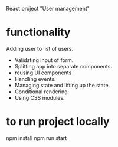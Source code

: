 React project "User management"

# functionality
Adding user to list of users.

- Validating input of form.
- Splitting app into separate components.
- reusing UI components
- Handling events.
- Managing state and lifting up the state.
- Conditional rendering.
- Using CSS modules.

# to run project locally
npm install
npm run start
